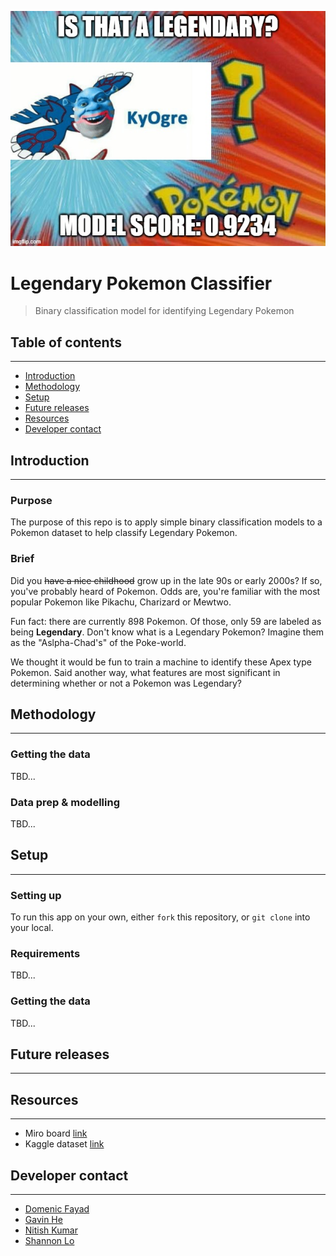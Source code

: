 ![Legendary Pokemon Classifier](assets/kyogre_meme.png "Legendary Pokemon classification model")

# Legendary Pokemon Classifier
> Binary classification model for identifying Legendary Pokemon

## Table of contents
---
* [Introduction](#introduction)
* [Methodology](#methodology)
* [Setup](#setup)
* [Future releases](#future-releases)
* [Resources](#resources)
* [Developer contact](#developer-contact)

## Introduction
---
 
### Purpose

The purpose of this repo is to apply simple binary classification models to a Pokemon dataset to help classify Legendary Pokemon.

### Brief

Did you ~~have a nice childhood~~ grow up in the late 90s or early 2000s? If so, you've probably heard of Pokemon. Odds are, you're familiar with the most popular Pokemon like Pikachu, Charizard or Mewtwo. 

Fun fact: there are currently 898 Pokemon. Of those, only 59 are labeled as being **Legendary**. Don't know what is a Legendary Pokemon? Imagine them as the "Aslpha-Chad's" of the Poke-world. 

We thought it would be fun to train a machine to identify these Apex type Pokemon. Said another way, what features are most significant in determining whether or not a Pokemon was Legendary?


## Methodology
---

### Getting the data
TBD...


### Data prep & modelling
TBD...


## Setup
---
### Setting up
To run this app on your own, either `fork` this repository, or `git clone` into your local. 

### Requirements
TBD...

### Getting the data
TBD...


## Future releases
---
          
## Resources
---
* Miro board [link](https://miro.com/welcomeonboard/OWgwMlFyU0wxaFppcjE5M1Rzd1Q4dzRtdDdwTGVjaUhUTkFnd05xVEVZZnA2MmltWVp2ZnVZaEcySkpEODlibnwzMDc0NDU3MzYzNDM4NzgzNzY1?invite_link_id=711569501319)
* Kaggle dataset [link](https://www.kaggle.com/abcsds/pokemon)

## Developer contact
---
* [Domenic Fayad](https://www.fullstaxx.com/)
* [Gavin He](https://gavh3.github.io/)
* [Nitish Kumar](https://github.com/nkumar97)
* [Shannon Lo](https://shannonhlo.github.io/)
